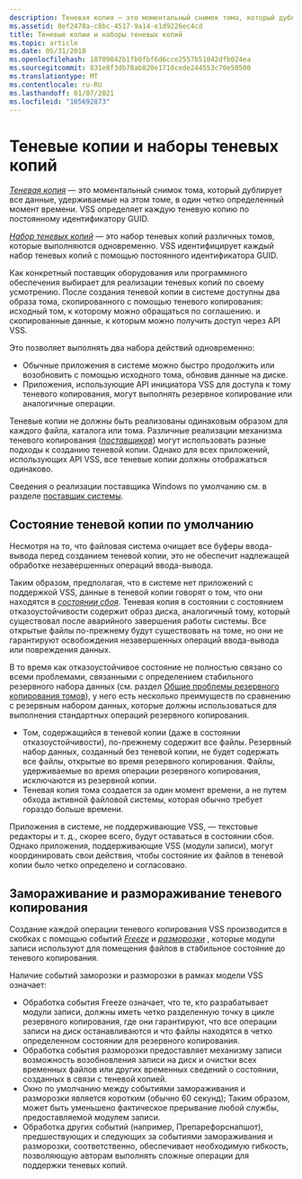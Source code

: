 ```yaml
---
description: Теневая копия — это моментальный снимок тома, который дублирует все данные, удерживаемые на этом томе, в один четко определенный момент времени. VSS определяет каждую теневую копию по постоянному идентификатору GUID.
ms.assetid: 8ef2478a-c8bc-4517-9a14-e1d9226ec4cd
title: Теневые копии и наборы теневых копий
ms.topic: article
ms.date: 05/31/2018
ms.openlocfilehash: 18709842b1fb0fbf6d6cce2557b51042dfb024ea
ms.sourcegitcommit: 831e8f3db78ab820e1710cede244553c70e50500
ms.translationtype: MT
ms.contentlocale: ru-RU
ms.lasthandoff: 01/07/2021
ms.locfileid: "105692873"
---
```

# <a name="shadow-copies-and-shadow-copy-sets"></a>Теневые копии и наборы теневых копий

[*Теневая копия*](vssgloss-s.md) — это моментальный снимок тома, который дублирует все данные, удерживаемые на этом томе, в один четко определенный момент времени. VSS определяет каждую теневую копию по постоянному идентификатору GUID.

[*Набор теневых копий*](vssgloss-s.md) — это набор теневых копий различных томов, которые выполняются одновременно. VSS идентифицирует каждый набор теневых копий с помощью постоянного идентификатора GUID.

Как конкретный поставщик оборудования или программного обеспечения выбирает для реализации теневых копий по своему усмотрению. После создания теневой копии в системе доступны два образа тома, скопированного с помощью теневого копирования: исходный том, к которому можно обращаться по соглашению. и скопированные данные, к которым можно получить доступ через API VSS.

Это позволяет выполнять два набора действий одновременно:

-   Обычные приложения в системе можно быстро продолжить или возобновить с помощью исходного тома, обновив данные на диске.
-   Приложения, использующие API инициатора VSS для доступа к тому теневого копирования, могут выполнять резервное копирование или аналогичные операции.

Теневые копии не должны быть реализованы одинаковым образом для каждого файла, каталога или тома. Различные реализации механизма теневого копирования ([*поставщиков*](vssgloss-p.md)) могут использовать разные подходы к созданию теневой копии. Однако для всех приложений, использующих API VSS, все теневые копии должны отображаться одинаково.

Сведения о реализации поставщика Windows по умолчанию см. в разделе [поставщик системы](providers.md).

## <a name="default-shadow-copy-state"></a>Состояние теневой копии по умолчанию

Несмотря на то, что файловая система очищает все буферы ввода-вывода перед созданием теневой копии, это не обеспечит надлежащей обработке незавершенных операций ввода-вывода.

Таким образом, предполагая, что в системе нет приложений с поддержкой VSS, данные в теневой копии говорят о том, что они находятся в [*состоянии сбоя*](vssgloss-c.md). Теневая копия в состоянии с состоянием отказоустойчивости содержит образ диска, аналогичный тому, который существовал после аварийного завершения работы системы. Все открытые файлы по-прежнему будут существовать на томе, но они не гарантируют освобождения незавершенных операций ввода-вывода или повреждения данных.

В то время как отказоустойчивое состояние не полностью связано со всеми проблемами, связанными с определением стабильного резервного набора данных (см. раздел [Общие проблемы резервного копирования томов](common-volume-backup-issues.md)), у него есть несколько преимуществ по сравнению с резервным набором данных, которые должны использоваться для выполнения стандартных операций резервного копирования.

-   Том, содержащийся в теневой копии (даже в состоянии отказоустойчивости), по-прежнему содержит все файлы. Резервный набор данных, созданный без теневой копии, не будет содержать все файлы, открытые во время резервного копирования. Файлы, удерживаемые во время операции резервного копирования, исключаются из резервной копии.
-   Теневая копия тома создается за один момент времени, а не путем обхода активной файловой системы, которая обычно требует гораздо больше времени.

Приложения в системе, не поддерживающие VSS, — текстовые редакторы и т. д., скорее всего, будут оставаться в состоянии сбоя. Однако приложения, поддерживающие VSS (модули записи), могут координировать свои действия, чтобы состояние их файлов в теневой копии было четко определено и согласовано.

## <a name="shadow-copy-freeze-and-thaw"></a>Замораживание и размораживание теневого копирования

Создание каждой операции теневого копирования VSS производится в скобках с помощью событий [*Freeze*](vssgloss-f.md) и [*разморозки*](vssgloss-t.md) , которые модули записи используют для помещения файлов в стабильное состояние до теневого копирования.

Наличие событий заморозки и разморозки в рамках модели VSS означает:

-   Обработка события Freeze означает, что те, кто разрабатывает модули записи, должны иметь четко разделенную точку в цикле резервного копирования, где они гарантируют, что все операции записи на диск останавливаются и что файлы находятся в четко определенном состоянии для резервного копирования.
-   Обработка события разморозки предоставляет механизму записи возможность возобновления записи на диск и очистки всех временных файлов или других временных сведений о состоянии, созданных в связи с теневой копией.
-   Окно по умолчанию между событиями замораживания и разморозки является коротким (обычно 60 секунд); Таким образом, может быть уменьшено фактическое прерывание любой службы, предоставляемой модулем записи.
-   Обработка других событий (например, Препарефорснапшот), предшествующих и следующих за событиями замораживания и разморозки, соответственно, обеспечивает необходимую гибкость, позволяющую авторам выполнять сложные операции для поддержки теневых копий.

 

 



